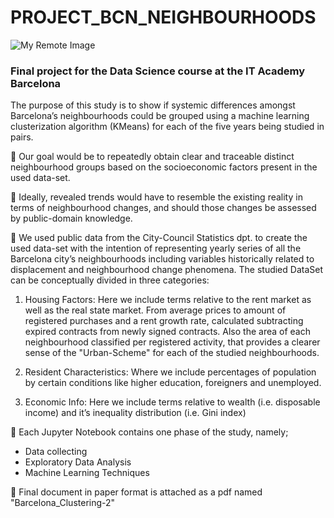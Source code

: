# PROJECT_BCN_NEIGHBOURHOODS
![My Remote Image](https://s27363.pcdn.co/wp-content/uploads/2022/03/View-of-Barcelona.jpg.optimal.jpg)

### Final project for the Data Science course at the IT Academy Barcelona


The purpose of this study is to show if systemic differences amongst Barcelona’s neighbourhoods
could be grouped using a machine learning clusterization algorithm (KMeans) for each of the five
years being studied in pairs.

🎯 Our goal would be to repeatedly obtain clear and traceable distinct neighbourhood groups based
on the socioeconomic factors present in the used data-set.

🏅 Ideally, revealed trends would have to resemble the existing reality in terms of neighbourhood
changes, and should those changes be assessed by public-domain knowledge.


💾 We used public data from the City-Council Statistics dpt. to create the used data-set with the
intention of representing yearly series of all the Barcelona city’s neighbourhoods including variables
historically related to displacement and neighbourhood change phenomena. 
The studied DataSet can be conceptually divided in three categories:

1. Housing Factors: Here we include terms relative to the rent market as well as the real state
market. From average prices to amount of registered purchases and a rent growth rate, calculated subtracting expired contracts from newly signed contracts. Also the area of each
neighbourhood classified per registered activity, that provides a clearer sense of the "Urban-Scheme" for each of the studied neighbourhoods.

2. Resident Characteristics: Where we include percentages of population by certain conditions
like higher education, foreigners and unemployed.

3. Economic Info: Here we include terms relative to wealth (i.e. disposable income) and it’s
inequality distribution (i.e. Gini index)


📙 Each Jupyter Notebook contains one phase of the study, namely; 
- Data collecting
- Exploratory Data Analysis
- Machine Learning Techniques  


💼 Final document in paper format is attached as a pdf named "Barcelona_Clustering-2"
